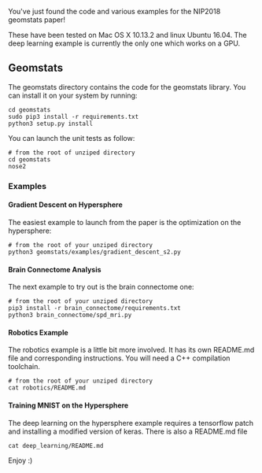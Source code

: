 You've just found the code and various examples for the NIP2018 geomstats paper!

These have been tested on Mac OS X 10.13.2 and linux Ubuntu 16.04. The
deep learning example is currently the only one which works on a GPU.

## Geomstats

The geomstats directory contains the code for the geomstats library. You can install it on your system by running:

```
cd geomstats
sudo pip3 install -r requirements.txt
python3 setup.py install
```

You can launch the unit tests as follow:
```
# from the root of unziped directory
cd geomstats
nose2
```

### Examples

#### Gradient Descent on Hypersphere

The easiest example to launch from the paper is the optimization on the hypersphere:

```
# from the root of your unziped directory
python3 geomstats/examples/gradient_descent_s2.py
```

#### Brain Connectome Analysis

The next example to try out is the brain connectome one:

```
# from the root of your unziped directory
pip3 install -r brain_connectome/requirements.txt
python3 brain_connectome/spd_mri.py
```

#### Robotics Example

The robotics example is a little bit more involved. It has its own README.md file and corresponding instructions. You will
need a C++ compilation toolchain.

```
# from the root of your unziped directory
cat robotics/README.md
```

#### Training MNIST on the Hypersphere

The deep learning on the hypersphere example requires a tensorflow patch and installing a modified version of keras. There is also a README.md file
```
cat deep_learning/README.md
```

Enjoy :)
